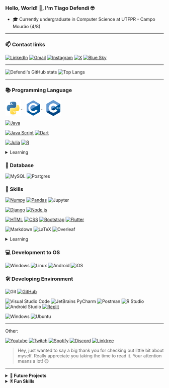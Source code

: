 ### Hello, World! 👋, I'm Tiago Defendi 🤓

- 🎓 Currently undergraduate in Computer Science at UTFPR - Campo Mourão (4/8)

---

### 📫 Contact links

[![LinkedIn](https://img.shields.io/badge/LinkedIn-0077B5?style=for-the-badge&logo=linkedin&logoColor=white)](https://www.linkedin.com/in/tiagodefendi/)
[![Gmail](https://img.shields.io/badge/Gmail-EA4335.svg?style=for-the-badge&logo=Gmail&logoColor=white)](https://mailto:tiagodefendidasilva@gmail.com)
[![Instagram](https://img.shields.io/badge/Instagram-E4405F?style=for-the-badge&logo=instagram&logoColor=white)](https://www.instagram.com/tiago_defendi/)
[![X](https://img.shields.io/badge/X-%23000000.svg?style=for-the-badge&logo=X&logoColor=white)](https://twitter.com/tiago_defendi)
[![Blue Sky](https://img.shields.io/badge/Bluesky-0285FF?logo=bluesky&logoColor=fff&style=for-the-badge)](https://bsky.app/profile/tiagodefendi.bsky.social)

---

![Defendi's GitHub stats](https://github-readme-stats.vercel.app/api?username=tiagodefendi&include_all_commits=true&show_icons=true&number_format=short&title_color=ffffff&text_color=ffffff&icon_color=ffffff&hide_border=true&bg_color=25,003CFF,FF001E)
![Top Langs](https://github-readme-stats.vercel.app/api/top-langs/?username=tiagodefendi&langs_count=8&layout=compact&title_color=ffffff&text_color=ffffff&hide_border=true&bg_color=25,003CFF,FF001E)

---

### 📚 Programming Language

<div style="display: inline-block;">
  <a href="https://github.com/tiagodefendi/Intoducao_Programacao" style="margin-right: 10px;" target="_blank">
    <img align="center" alt="Python" height="50" width="50" src="https://github.com/tiagodefendi/tiagodefendi/blob/main/icons/languages/python.svg"/>
  </a>
  <a href="https://github.com/tiagodefendi/Algoritimo" style="margin-right: 10px;" target="_blank">
    <img align="center" alt="C" height="50" width="50" src="https://github.com/tiagodefendi/tiagodefendi/blob/main/icons/languages/c.svg"/>
  </a>
  <a href="https://github.com/tiagodefendi/Algritimos_E_Estrutura_De_Dados_1" style="margin-right: 10px;" target="_blank">
    <img align="center" alt="C++" height="50" width="50" src="https://github.com/tiagodefendi/tiagodefendi/blob/main/icons/languages/cpp.svg"/>
  </a>
</div>


[![Java](https://img.shields.io/badge/Java-F46D01.svg?style=for-the-badge&logo=OpenJDK&logoColor=white)](https://github.com/tiagodefendi/CrazyIdeas)

[![Java Script](https://img.shields.io/badge/JavaScript-F7DF1E.svg?style=for-the-badge&logo=JavaScript&logoColor=black)](https://github.com/tiagodefendi/produto-api)
[![Dart](https://img.shields.io/badge/Dart-0175C2.svg?style=for-the-badge&logo=Dart&logoColor=white)](https://github.com/tiagodefendi/produto-web)

[![Julia](https://img.shields.io/badge/Julia-9558B2.svg?style=for-the-badge&logo=Julia&logoColor=white)](https://github.com/tiagodefendi/Julia)
[![R](https://img.shields.io/badge/R-276DC3?style=for-the-badge&logo=r&logoColor=white)](https://github.com/tiagodefendi/R)


<details>
<summary>
Learning
</summary>
</br>

![Lua](https://img.shields.io/badge/Lua-2C2D72.svg?style=for-the-badge&logo=Lua&logoColor=white)
![Typescript](https://img.shields.io/badge/TypeScript-3178C6.svg?style=for-the-badge&logo=TypeScript&logoColor=white)

</details>

### 💾 Database

![MySQL](https://img.shields.io/badge/MySQL-00000F?style=for-the-badge&logo=mysql&logoColor=white)
![Postgres](https://img.shields.io/badge/PostgreSQL-4169E1.svg?style=for-the-badge&logo=PostgreSQL&logoColor=white)

### 🧮 Skills

[![Numpy](https://img.shields.io/badge/Numpy-777BB4?style=for-the-badge&logo=numpy&logoColor=white)](https://github.com/batichotti/Large-Files-Research)
[![Pandas](https://img.shields.io/badge/Pandas-43df3a?style=for-the-badge&logo=pandas&logoColor=white)](https://github.com/batichotti/Large-Files-Research)
![Jupyter](https://img.shields.io/badge/Jupyter-F37626.svg?style=for-the-badge&logo=Jupyter&logoColor=white)

[![Django](https://img.shields.io/badge/Django-092E20.svg?style=for-the-badge&logo=Django&logoColor=white)](https://github.com/tiagodefendi/Hydro-Cultiva-Connect)
[![Node.js](https://img.shields.io/badge/Node.js-5FA04E.svg?style=for-the-badge&logo=nodedotjs&logoColor=white)](https://github.com/tiagodefendi/produto-api)

[![HTML](https://img.shields.io/badge/HTML5-E34F26.svg?style=for-the-badge&logo=HTML5&logoColor=white)](https://github.com/tiagodefendi/Hydro-Cultiva-Connect)
[![CSS](https://img.shields.io/badge/CSS3-1572B6.svg?style=for-the-badge&logo=CSS3&logoColor=white)](https://github.com/tiagodefendi/Hydro-Cultiva-Connect)
[![Bootstrap](https://img.shields.io/badge/Bootstrap-7952B3.svg?style=for-the-badge&logo=Bootstrap&logoColor=white)](https://github.com/tiagodefendi/Hydro-Cultiva-Connect)
[![Flutter](https://img.shields.io/badge/Flutter-02569B.svg?style=for-the-badge&logo=Flutter&logoColor=white)](https://github.com/tiagodefendi/produto-web)

![Markdown](https://img.shields.io/badge/Markdown-000000.svg?style=for-the-badge&logo=Markdown&logoColor=white)
![LaTeX](https://img.shields.io/badge/LaTeX-008080.svg?style=for-the-badge&logo=LaTeX&logoColor=white)
![Overleaf](https://img.shields.io/badge/Overleaf-47A141.svg?style=for-the-badge&logo=Overleaf&logoColor=white)

<details>
<summary>
Learning
</summary>
</br>


</details>

### 💻 Development to OS

![Windows](https://img.shields.io/badge/Windows-0078D6?style=for-the-badge&logo=windows&logoColor=white)
![Linux](https://img.shields.io/badge/Linux-FCC624.svg?style=for-the-badge&logo=Linux&logoColor=black)
![Android](https://img.shields.io/badge/Android-34A853.svg?style=for-the-badge&logo=Android&logoColor=white)
![iOS](https://img.shields.io/badge/iOS-000000.svg?style=for-the-badge&logo=iOS&logoColor=white)

### 🛠️ Developing Environment

![Git](https://img.shields.io/badge/git-%23F05033.svg?style=for-the-badge&logo=git&logoColor=white)
[![GitHub](https://img.shields.io/badge/github-%23121011.svg?style=for-the-badge&logo=github&logoColor=white)](https://github.com/tiagodefendi)

![Visual Studio Code](https://img.shields.io/badge/Visual%20Studio%20Code-0078d7.svg?style=for-the-badge&logo=visual-studio-code&logoColor=white)
![JetBrains PyCharm](https://img.shields.io/badge/PyCharm-000000.svg?&style=for-the-badge&logo=PyCharm&logoColor=white)
![Postman](https://img.shields.io/badge/Postman-FF6C37.svg?style=for-the-badge&logo=Postman&logoColor=white)
![R Studio](https://img.shields.io/badge/RStudio-75AADB.svg?style=for-the-badge&logo=RStudio&logoColor=white)
![Android Studio](https://img.shields.io/badge/Android%20Studio-3DDC84.svg?style=for-the-badge&logo=Android-Studio&logoColor=white)
[![Replit](https://img.shields.io/badge/Replit-F26207.svg?style=for-the-badge&logo=Replit&logoColor=white)](https://replit.com/@TiagoDefendi)

![Windows](https://img.shields.io/badge/Windows-0078D6?style=for-the-badge&logo=windows&logoColor=white)
![Ubuntu](https://img.shields.io/badge/Ubuntu-E95420?style=for-the-badge&logo=ubuntu&logoColor=white)

---

Other:

[![Youtube](https://img.shields.io/badge/YouTube-FF0000?style=for-the-badge&logo=youtube&logoColor=white)](http://www.youtube.com/@tiago_defendi)
[![Twitch](https://img.shields.io/badge/Twitch-9146FF?style=for-the-badge&logo=twitch&logoColor=white)](https://www.twitch.tv/soninfinity)
[![Spotify](https://img.shields.io/badge/Spotify-1ED760?&style=for-the-badge&logo=spotify&logoColor=white)](https://open.spotify.com/user/21jsoadtnocg4v2tf26x24rey?si=69400958f3cb462e&nd=1&dlsi=390aba3fa8904192)
[![Discord](https://img.shields.io/badge/Discord-%235865F2.svg?style=for-the-badge&logo=discord&logoColor=white)](https://discord.gg/3FevfNV2sd)
[![Linktree](https://img.shields.io/badge/linktree-39E09B?style=for-the-badge&logo=linktree&logoColor=white)](https://linktr.ee/tiago_defendi)

> Hey, just wanted to say a big thank you for checking out little bit about myself. Really appreciate you taking the time to read it. Your attention means a lot! 🙃

---


<details>
<summary>
<b>📆 Future Projects</b>
</summary>

Continue Python BOTs for Discord
...

</details>



<details>
<summary>
<b>🃏 Fun Skills<b>
</summary>

![Photoshop](https://img.shields.io/badge/Adobe%20Photoshop-31A8FF.svg?style=for-the-badge&logo=Adobe-Photoshop&logoColor=18152E)
![LightroomC](https://img.shields.io/badge/Adobe%20Lightroom%20Classic-31A8FF.svg?style=for-the-badge&logo=Adobe-Lightroom-Classic&logoColor=18152E)
![Illustrator](https://img.shields.io/badge/Adobe%20Illustrator-FF9A00.svg?style=for-the-badge&logo=Adobe-Illustrator&logoColor=3c240c)

![Premier Pro](https://img.shields.io/badge/Adobe%20Premiere%20Pro-9999FF.svg?style=for-the-badge&logo=Adobe-Premiere-Pro&logoColor=22042C)
![Vegas Pro](https://img.shields.io/badge/VEGAS-1A1A1A.svg?style=for-the-badge&logo=VEGAS&logoColor=40D0FB)
![Davinci Resolve](https://img.shields.io/badge/DaVinci%20Resolve-233A51.svg?style=for-the-badge&logo=DaVinci-Resolve&logoColor=white)

![OBS](https://img.shields.io/badge/OBS%20Studio-302E31.svg?style=for-the-badge&logo=OBS-Studio&logoColor=white)

![Fl Studio](https://img.shields.io/badge/Fl%20Studio-99CC33.svg?style=for-the-badge&logo=Franprix&logoColor=white)

</details>
